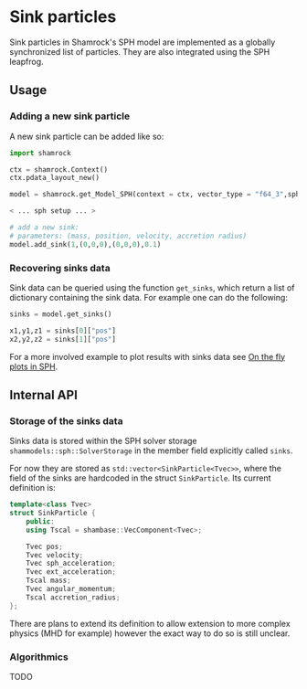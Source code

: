 # Sink particles

Sink particles in Shamrock's SPH model are implemented as a globally synchronized list of particles. They are also integrated using the SPH leapfrog.

## Usage

### Adding a new sink particle

A new sink particle can be added like so:
```py
import shamrock

ctx = shamrock.Context()
ctx.pdata_layout_new()

model = shamrock.get_Model_SPH(context = ctx, vector_type = "f64_3",sph_kernel = "M4")

< ... sph setup ... >

# add a new sink:
# parameters: (mass, position, velocity, accretion radius)
model.add_sink(1,(0,0,0),(0,0,0),0.1)
```

### Recovering sinks data

Sink data can be queried using the function `get_sinks`, which return a list of dictionary containing the sink data. For example one can do the following:
```py
sinks = model.get_sinks()

x1,y1,z1 = sinks[0]["pos"]
x2,y2,z2 = sinks[1]["pos"]
```

For a more involved example to plot results with sinks data see [On the fly plots in SPH](../../usermanual/plotting.md).

## Internal API

### Storage of the sinks data

Sinks data is stored within the SPH solver storage `shammodels::sph::SolverStorage` in the member field explicitly called `sinks`.

For now they are stored as `std::vector<SinkParticle<Tvec>>`, where the field of the sinks are hardcoded in the struct `SinkParticle`. Its current definition is:
```c++
template<class Tvec>
struct SinkParticle {
    public:
    using Tscal = shambase::VecComponent<Tvec>;

    Tvec pos;
    Tvec velocity;
    Tvec sph_acceleration;
    Tvec ext_acceleration;
    Tscal mass;
    Tvec angular_momentum;
    Tscal accretion_radius;
};
```
There are plans to extend its definition to allow extension to more complex physics (MHD for example) however the exact way to do so is still unclear.

### Algorithmics

TODO
